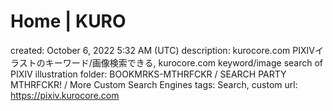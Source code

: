 # Home | KURO

created: October 6, 2022 5:32 AM (UTC)
description: kurocore.com PIXIVイラストのキーワード/画像検索できる, kurocore.com keyword/image search of PIXIV illustration
folder: BOOKMRKS-MTHRFCKR / SEARCH PARTY MTHRFCKR! / More Custom Search Engines
tags: Search, custom
url: https://pixiv.kurocore.com